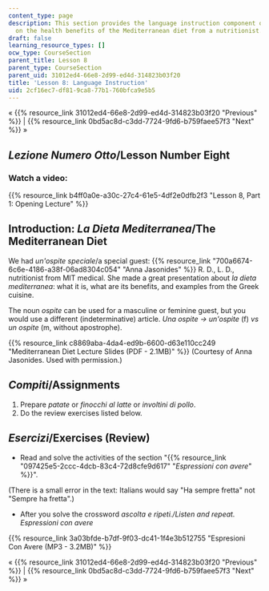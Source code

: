 ```yaml
---
content_type: page
description: This section provides the language instruction component of a lesson
  on the health benefits of the Mediterranean diet from a nutritionist.
draft: false
learning_resource_types: []
ocw_type: CourseSection
parent_title: Lesson 8
parent_type: CourseSection
parent_uid: 31012ed4-66e8-2d99-ed4d-314823b03f20
title: 'Lesson 8: Language Instruction'
uid: 2cf16ec7-df81-9ca8-77b1-760bfca9e5b5
---
```

« {{% resource_link 31012ed4-66e8-2d99-ed4d-314823b03f20 "Previous" %}} | {{% resource_link 0bd5ac8d-c3dd-7724-9fd6-b759faee57f3 "Next" %}} »

## _Lezione Numero Otto_/Lesson Number Eight

### Watch a video:

{{% resource_link b4ff0a0e-a30c-27c4-61e5-4df2e0dfb2f3 "Lesson 8, Part 1: Opening Lecture" %}}

## Introduction: _La Dieta Mediterranea_/The Mediterranean Diet

We had _un'ospite speciale_/a special guest: {{% resource_link "700a6674-6c6e-4186-a38f-06ad8304c054" "Anna Jasonides" %}} R. D., L. D., nutritionist from MIT medical. She made a great presentation about _la dieta mediterranea_: what it is, what are its benefits, and examples from the Greek cuisine.

The noun _ospite_ can be used for a masculine or feminine guest, but you would use a different (indeterminative) article. _Una ospite -> un'ospite_ (f) _vs un ospite_ (m, without apostrophe).

{{% resource_link c8869aba-4da4-ed9b-6600-d63e110cc249 "Mediterranean Diet Lecture Slides (PDF - 2.1MB)" %}} (Courtesy of Anna Jasonides. Used with permission.)

## _Compiti_/Assignments

1. Prepare _patate_ or _finocchi al latte_ or _involtini di pollo_.
2. Do the review exercises listed below.

## _Esercizi_/Exercises (Review)

- Read and solve the activities of the section "{{% resource_link "097425e5-2ccc-4dcb-83c4-72d8cfe9d617" "_Espressioni con avere_" %}}".

(There is a small error in the text: Italians would say "Ha sempre fretta" not "Sempre ha fretta".)

- After you solve the crossword _ascolta e ripeti./Listen and repeat. Espressioni con avere_

{{% resource_link 3a03bfde-b7df-9f03-dc41-1f4e3b512755 "Espresioni Con Avere (MP3 - 3.2MB)" %}}

« {{% resource_link 31012ed4-66e8-2d99-ed4d-314823b03f20 "Previous" %}} | {{% resource_link 0bd5ac8d-c3dd-7724-9fd6-b759faee57f3 "Next" %}} »